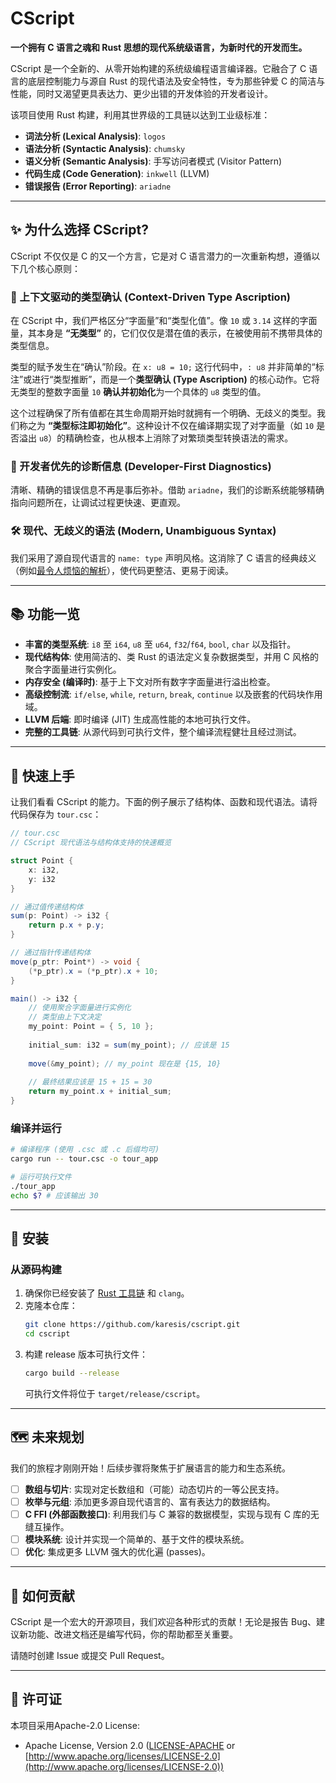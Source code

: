 # **CScript** 

**一个拥有 C 语言之魂和 Rust 思想的现代系统级语言，为新时代的开发而生。**

CScript 是一个全新的、从零开始构建的系统级编程语言编译器。它融合了 C 语言的底层控制能力与源自 Rust 的现代语法及安全特性，专为那些钟爱 C 的简洁与性能，同时又渴望更具表达力、更少出错的开发体验的开发者设计。

该项目使用 Rust 构建，利用其世界级的工具链以达到工业级标准：

  * **词法分析 (Lexical Analysis)**: `logos`
  * **语法分析 (Syntactic Analysis)**: `chumsky`
  * **语义分析 (Semantic Analysis)**: 手写访问者模式 (Visitor Pattern)
  * **代码生成 (Code Generation)**: `inkwell` (LLVM)
  * **错误报告 (Error Reporting)**: `ariadne`

-----

## ✨ **为什么选择 CScript?**

CScript 不仅仅是 C 的又一个方言，它是对 C 语言潜力的一次重新构想，遵循以下几个核心原则：

### **🧠 上下文驱动的类型确认 (Context-Driven Type Ascription)**

在 CScript 中，我们严格区分“字面量”和“类型化值”。像 `10` 或 `3.14` 这样的字面量，其本身是 **“无类型”** 的，它们仅仅是潜在值的表示，在被使用前不携带具体的类型信息。

类型的赋予发生在“确认”阶段。在 `x: u8 = 10;` 这行代码中，`: u8` 并非简单的“标注”或进行“类型推断”，而是一个**类型确认 (Type Ascription)** 的核心动作。它将无类型的整数字面量 `10` **确认并初始化**为一个具体的 `u8` 类型的值。

这个过程确保了所有值都在其生命周期开始时就拥有一个明确、无歧义的类型。我们称之为 **“类型标注即初始化”**。这种设计不仅在编译期实现了对字面量（如 `10` 是否溢出 `u8`）的精确检查，也从根本上消除了对繁琐类型转换语法的需求。

### **💖 开发者优先的诊断信息 (Developer-First Diagnostics)**

清晰、精确的错误信息不再是事后弥补。借助 `ariadne`，我们的诊断系统能够精确指向问题所在，让调试过程更快速、更直观。

### **🛠️ 现代、无歧义的语法 (Modern, Unambiguous Syntax)**

我们采用了源自现代语言的 `name: type` 声明风格。这消除了 C 语言的经典歧义（例如[最令人烦恼的解析](https://en.wikipedia.org/wiki/Most_vexing_parse)），使代码更整洁、更易于阅读。

-----

## 📚 **功能一览**

  * **丰富的类型系统**: `i8` 至 `i64`, `u8` 至 `u64`, `f32`/`f64`, `bool`, `char` 以及指针。
  * **现代结构体**: 使用简洁的、类 Rust 的语法定义复杂数据类型，并用 C 风格的聚合字面量进行实例化。
  * **内存安全 (编译时)**: 基于上下文对所有数字字面量进行溢出检查。
  * **高级控制流**: `if/else`, `while`, `return`, `break`, `continue` 以及嵌套的代码块作用域。
  * **LLVM 后端**: 即时编译 (JIT) 生成高性能的本地可执行文件。
  * **完整的工具链**: 从源代码到可执行文件，整个编译流程健壮且经过测试。

-----

## 🚀 **快速上手**

让我们看看 CScript 的能力。下面的例子展示了结构体、函数和现代语法。请将代码保存为 `tour.csc`：

```csharp
// tour.csc
// CScript 现代语法与结构体支持的快速概览

struct Point {
    x: i32,
    y: i32
}

// 通过值传递结构体
sum(p: Point) -> i32 {
    return p.x + p.y;
}

// 通过指针传递结构体
move(p_ptr: Point*) -> void {
    (*p_ptr).x = (*p_ptr).x + 10;
}

main() -> i32 {
    // 使用聚合字面量进行实例化
    // 类型由上下文决定
    my_point: Point = { 5, 10 };
    
    initial_sum: i32 = sum(my_point); // 应该是 15
    
    move(&my_point); // my_point 现在是 {15, 10}
    
    // 最终结果应该是 15 + 15 = 30
    return my_point.x + initial_sum;
}
```

### **编译并运行**

```bash
# 编译程序 (使用 .csc 或 .c 后缀均可)
cargo run -- tour.csc -o tour_app

# 运行可执行文件
./tour_app
echo $? # 应该输出 30
```

-----

## 🔧 **安装**

### **从源码构建**

1.  确保你已经安装了 [Rust 工具链](https://rustup.rs/) 和 `clang`。
2.  克隆本仓库：
    ```bash
    git clone https://github.com/karesis/cscript.git
    cd cscript
    ```
3.  构建 release 版本可执行文件：
    ```bash
    cargo build --release
    ```
    可执行文件将位于 `target/release/cscript`。

-----

## 🗺️ **未来规划**

我们的旅程才刚刚开始！后续步骤将聚焦于扩展语言的能力和生态系统。

  * [ ] **数组与切片**: 实现对定长数组和（可能）动态切片的一等公民支持。
  * [ ] **枚举与元组**: 添加更多源自现代语言的、富有表达力的数据结构。
  * [ ] **C FFI (外部函数接口)**: 利用我们与 C 兼容的数据模型，实现与现有 C 库的无缝互操作。
  * [ ] **模块系统**: 设计并实现一个简单的、基于文件的模块系统。
  * [ ] **优化**: 集成更多 LLVM 强大的优化遍 (passes)。

-----

## 🙌 **如何贡献**

CScript 是一个宏大的开源项目，我们欢迎各种形式的贡献！无论是报告 Bug、建议新功能、改进文档还是编写代码，你的帮助都至关重要。

请随时创建 Issue 或提交 Pull Request。

-----

## 📜 **许可证**

本项目采用Apache-2.0 License:
  * Apache License, Version 2.0 ([LICENSE-APACHE](https://www.google.com/search?q=LICENSE-APACHE) or [http://www.apache.org/licenses/LICENSE-2.0](http://www.apache.org/licenses/LICENSE-2.0))
